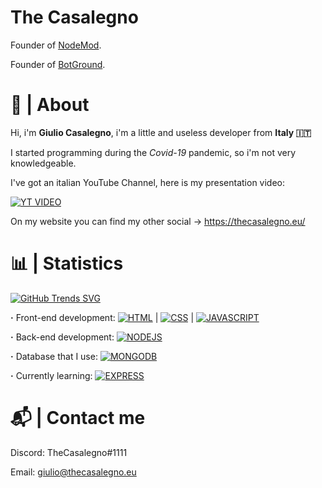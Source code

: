 # The Casalegno

Founder of [NodeMod](https://github.com/NodeMod).

Founder of [BotGround](https://github.com/BotGround).

# 👀 | About

Hi, i'm **Giulio Casalegno**, i'm a little and useless developer from **Italy 🇮🇹**

I started programming during the *Covid-19* pandemic, so i'm not very knowledgeable.

I've got an italian YouTube Channel, here is my presentation video:

[![YT VIDEO](https://img.youtube.com/vi/HRstmbvcQp4/0.jpg)](https://www.youtube.com/watch?v=HRstmbvcQp4)

On my website you can find my other social -> https://thecasalegno.eu/

# 📊 | Statistics

[![GitHub Trends SVG](https://api.githubtrends.io/user/svg/TheCasalegno/langs?time_range=one_year&include_private=True&compact=True&theme=bright_lights)](https://githubtrends.io)

**·** Front-end development: [![HTML](https://camo.githubusercontent.com/e305664dc3cd700bbc80c99d36cd7feafd872a1526e841ddf3809c6678a6939e/68747470733a2f2f696d672e736869656c64732e696f2f62616467652f2d48544d4c2d626c61636b3f266c6f676f3d68746d6c35)](https://camo.githubusercontent.com/e305664dc3cd700bbc80c99d36cd7feafd872a1526e841ddf3809c6678a6939e/68747470733a2f2f696d672e736869656c64732e696f2f62616467652f2d48544d4c2d626c61636b3f266c6f676f3d68746d6c35) | [![CSS](https://camo.githubusercontent.com/fd61d6ca4bc327aaaaa1754c6d68fc78af823fc7c6cacd793787b4e0f53aa066/68747470733a2f2f696d672e736869656c64732e696f2f62616467652f2d4353532d626c61636b3f266c6f676f3d63737333)](https://camo.githubusercontent.com/fd61d6ca4bc327aaaaa1754c6d68fc78af823fc7c6cacd793787b4e0f53aa066/68747470733a2f2f696d672e736869656c64732e696f2f62616467652f2d4353532d626c61636b3f266c6f676f3d63737333) | [![JAVASCRIPT](https://camo.githubusercontent.com/1c2c77ac59069dfcef9352aeab50dc2d8866ced09d738413dfd63967ab91bac5/68747470733a2f2f696d672e736869656c64732e696f2f62616467652f2d4a6176617363726970742d626c61636b3f266c6f676f3d6a617661736372697074)](https://camo.githubusercontent.com/1c2c77ac59069dfcef9352aeab50dc2d8866ced09d738413dfd63967ab91bac5/68747470733a2f2f696d672e736869656c64732e696f2f62616467652f2d4a6176617363726970742d626c61636b3f266c6f676f3d6a617661736372697074)

**·** Back-end development: [![NODEJS](https://camo.githubusercontent.com/5d2064bd5b165cd977c66a3429ae8d1564a3eee36c529294b5b94c4ecb3fdbe6/68747470733a2f2f696d672e736869656c64732e696f2f62616467652f2d4e6f64652e6a732d626c61636b3f266c6f676f3d6e6f64652e6a73)](https://camo.githubusercontent.com/5d2064bd5b165cd977c66a3429ae8d1564a3eee36c529294b5b94c4ecb3fdbe6/68747470733a2f2f696d672e736869656c64732e696f2f62616467652f2d4e6f64652e6a732d626c61636b3f266c6f676f3d6e6f64652e6a73)

**·** Database that I use: [![MONGODB](https://camo.githubusercontent.com/ae870cc624f2aba78718acf44d4c7b386431aa77f1962bf52292cca2b9556e66/68747470733a2f2f696d672e736869656c64732e696f2f62616467652f2d4d6f6e676f44422d626c61636b3f266c6f676f3d6d6f6e676f6462)](https://camo.githubusercontent.com/ae870cc624f2aba78718acf44d4c7b386431aa77f1962bf52292cca2b9556e66/68747470733a2f2f696d672e736869656c64732e696f2f62616467652f2d4d6f6e676f44422d626c61636b3f266c6f676f3d6d6f6e676f6462)

**·** Currently learning: [![EXPRESS](https://camo.githubusercontent.com/c9c1d8544ba29c25183ab46c3f58d393f9ac1157a572d51d2aa89355d2622be6/68747470733a2f2f696d672e736869656c64732e696f2f62616467652f2d457870726573732d626c61636b3f266c6f676f3d65787072657373)](https://camo.githubusercontent.com/c9c1d8544ba29c25183ab46c3f58d393f9ac1157a572d51d2aa89355d2622be6/68747470733a2f2f696d672e736869656c64732e696f2f62616467652f2d457870726573732d626c61636b3f266c6f676f3d65787072657373)

# 📬 | Contact me

Discord: TheCasalegno#1111

Email: [giulio@thecasalegno.eu](mailto:giulio@thecasalegno.eu)
